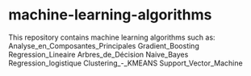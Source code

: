 # machine-learning-algorithms
This repository contains machine learning algorithms such as:
Analyse_en_Composantes_Principales  Gradient_Boosting  Regression_Lineaire
Arbres_de_Décision                  Naive_Bayes        Regression_logistique
Clustering_-_KMEANS                 Support_Vector_Machine
